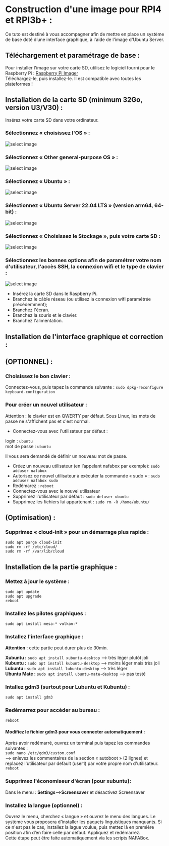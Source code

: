 # Construction d'une image pour RPI4 et RPI3b+ :   

Ce tuto est destiné à vous accompagner afin de mettre en place un système de base doté d’une interface graphique, à l'aide de l'image d'Ubuntu Server. 

## Téléchargement et paramétrage de base :

Pour installer l'image sur votre carte SD, utilisez le logiciel fourni pour le Raspberry Pi :
[Raspberry Pi Imager](https://www.raspberrypi.org/software/)   
Téléchargez-le, puis installez-le. Il est compatible avec toutes les plateformes !

## Installation de la carte SD (minimum 32Go, version U3/V30) :

Insérez votre carte SD dans votre ordinateur.   

### Sélectionnez « choisissez l'OS » :   
![select image](https://github.com/Patrick-81/NAFABox/raw/master/doc/rpi_install_1.JPG)

### Sélectionnez « Other general-purpose OS » :   
![select image](https://github.com/Patrick-81/NAFABox/raw/master/doc/rpi_install_2.JPG)

### Sélectionnez « Ubuntu » :   
![select image](https://github.com/Patrick-81/NAFABox/raw/master/doc/rpi_install_3.JPG)

### Sélectionnez « Ubuntu Server 22.04 LTS » (version arm64, 64-bit) :   
![select image](https://github.com/Patrick-81/NAFABox/raw/master/doc/rpi_install_4.JPG)

### Sélectionnez « Choisissez le Stockage », puis votre carte SD :   
![select image](https://github.com/Patrick-81/NAFABox/raw/master/doc/rpi_install_5.JPG)

### Sélectionnez les bonnes options afin de paramétrer votre nom d'utilisateur, l'accès SSH, la connexion wifi et le type de clavier :   
![select image](https://github.com/Patrick-81/NAFABox/raw/master/doc/rpi_install_6.JPG)


- Insérez la carte SD dans le Raspberry Pi.    
- Branchez le câble réseau (ou utilisez la connexion wifi paramétrée précédemment);   
- Branchez l'écran.
- Branchez la souris et le clavier.
- Branchez l'alimentation.

## Installation de l'interface graphique et correction :

## (OPTIONNEL) :
### Choisissez le bon clavier :
Connectez-vous, puis tapez la commande suivante : 
`sudo dpkg-reconfigure keyboard-configuration`
### Pour créer un nouvel utilisateur :
Attention : le clavier est en QWERTY par défaut. Sous Linux, les mots de passe ne s'affichent pas et c'est normal.  
- Connectez-vous avec l'utilisateur par défaut :

login : `ubuntu`   
mot de passe : `ubuntu`

Il vous sera demandé de définir un nouveau mot de passe.

- Créez un nouveau utilisateur (en l’appelant nafabox par exemple):
`sudo adduser nafabox`   
- Autorisez ce nouvel utilisateur à exécuter la commande « sudo » :
`sudo adduser nafabox sudo`   
- Redémarez :
`reboot`
- Connectez-vous avec le nouvel utilisateur
- Supprimez l'utilisateur par défaut :
`sudo deluser ubuntu`   
- Supprimez les fichiers lui appartenant :
`sudo rm -R /home/ubuntu/`

## (Optimisation) :
### Supprimez « cloud-init » pour un démarrage plus rapide :

`sudo apt purge cloud-init`   
`sudo rm -rf /etc/cloud/`   
`sudo rm -rf /var/lib/cloud`   

## Installation de la partie graphique :
### Mettez à jour le système :
`sudo apt update`  
`sudo apt upgrade`   
`reboot`

### Installez les pilotes graphiques :
`sudo apt install mesa-* vulkan-*`

### Installez l'interface graphique : 
__Attention :__ cette partie peut durer plus de 30min.

__Xubuntu :__ `sudo apt install xubuntu-desktop` --> très léger plutôt joli   
__Kubuntu :__ `sudo apt install kubuntu-desktop` --> moins léger mais très joli   
__Lubuntu :__ `sudo apt install lubuntu-desktop` --> très léger   
__Ubuntu Mate :__ `sudo apt install ubuntu-mate-desktop` --> pas testé

### Intallez gdm3 (surtout pour Lubuntu et Kubuntu) :
`sudo apt install gdm3`    

### Redémarrez pour accéder au bureau :
`reboot`

#### Modifiez le fichier gdm3 pour vous connecter automatiquement :
Après avoir redémarré, ouvrez un terminal puis tapez les commandes suivantes :   
`sudo nano /etc/gdm3/custom.conf`   
--> enlevez les commentaires de la section « autoboot » (2 lignes) et replacez l'utilisateur par default (user1) par votre propre nom d'utilisateur.
`reboot`

### Supprimez l'économiseur d'écran (pour xubuntu):

Dans le menu : **Settings**-->**Screensaver** et désactivez Screensaver

### Installez la langue (optionnel) :

Ouvrez le menu, cherchez « langue » et ouvrez le menu des langues. Le système vous proposera d'installer les paquets linguistiques manquants. Si ce n'est pas le cas, installez la lague voulue, puis mettez là en première position afin d’en faire celle par défaut. Appliquez et redémarrez.   
Cette étape peut être faite automatiquement via les scripts NAFABox.
